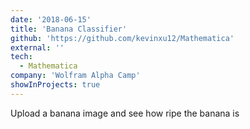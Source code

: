 ```yaml
---
date: '2018-06-15'
title: 'Banana Classifier'
github: 'https://github.com/kevinxu12/Mathematica'
external: ''
tech:
  - Mathematica
company: 'Wolfram Alpha Camp'
showInProjects: true
---
```


Upload a banana image and see how ripe the banana is
